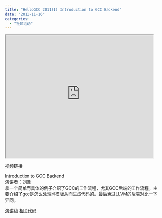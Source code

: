 ```yaml
---
title: "HelloGCC 2011(1) Introduction to GCC Backend"
date: "2011-11-16"
categories: 
  - "社区活动"
---
```


<iframe src="http://reader.googleusercontent.com/reader/embediframe?src=http://www.tudou.com/v/SIOP1mJBegw/%26rpid%3D281380/v.swf&amp;width=480&amp;height=400" width="480" height="400"></iframe>

[视频链接](http://www.tudou.com/programs/view/SIOP1mJBegw/?rpid=281380)

Introduction to GCC Backend  
演讲者：刘佳  
拿一个简单而具体的例子介绍了GCC的工作流程，尤其GCC后端的工作流程。主要介绍了gcc是怎么处理rtl模版从而生成代码的。最后通过LLVM的后端对比一下异同。

[演讲稿](http://www.hellogcc.org/wp-content/uploads/2011/11/gcc.pdf) [相关代码](http://www.hellogcc.org/wp-content/uploads/2011/11/slides.tar.gz)
